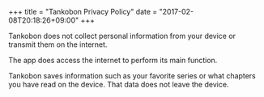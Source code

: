 +++
title = "Tankobon Privacy Policy"
date = "2017-02-08T20:18:26+09:00"
+++

Tankobon does not collect personal information from your device or transmit them on the internet.

The app does access the internet to perform its main function.

Tankobon saves information such as your favorite series or what chapters you have read on the device. That data does not leave the device.